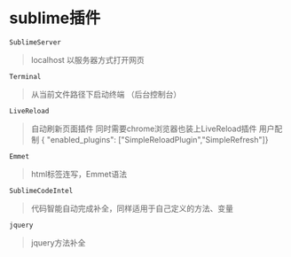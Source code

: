 # sublime插件

`SublimeServer`
>localhost 以服务器方式打开网页   

`Terminal`
>从当前文件路径下启动终端 （后台控制台）

`LiveReload`
>自动刷新页面插件
>同时需要chrome浏览器也装上LiveReload插件
>用户配制 \{ "enabled_plugins": \["SimpleReloadPlugin","SimpleRefresh"\]\}

`Emmet`
>html标签连写，Emmet语法

`SublimeCodeIntel`
>代码智能自动完成补全，同样适用于自己定义的方法、变量

`jquery`
>jquery方法补全

